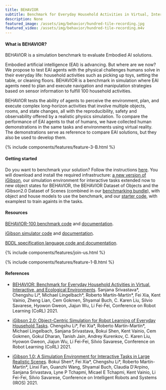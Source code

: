 ```yaml
---
title: BEHAVIOR
subtitle: Benchmark for Everyday Household Activities in Virtual, Interactive, and Ecological Environments
description: None
featured_image: /assets/img/behavior/hundred-tile-recording.jpg
featured_video: /assets/img/behavior/hundred-tile-recording.m4v
---
```



#### What is BEHAVIOR?

BEHAVIOR is a simulation benchmark to evaluate Embodied AI solutions.

Embodied artificial intelligence (EAI) is advancing. But where are we now? We propose to test EAI agents with the physical challenges humans solve in their everyday life: household activities such as picking up toys, setting the table, or cleaning floors. BEHAVIOR is a benchmark in simulation where EAI agents need to plan and execute navigation and manipulation strategies based on sensor information to fulfill 100 household activities.

BEHAVIOR tests the ability of agents to perceive the environment, plan, and execute complex long-horizon activities that involve multiple objects, rooms, and state changes, all with the reproducibility, safety and observability offered by a realistic physics simulation. To compare the performance of EAI agents to that of humans, we have collected human demonstrations in the same tasks and environments using virtual reality. The demonstrations serve as reference to compare EAI solutions, but they also be used to develop them.
<!-- 
[Technical details about the benchmark](/_pages/benchmark_guide.md) -->

{% include components/features/feature-3-B.html %}

#### Getting started

Do you want to benchmark your solution? Follow the instructions [here](https://stanfordvl.github.io/behavior/installation.html). You will download and install the required infrastructure: [a new version of iGibson](http://svl.stanford.edu/igibson/docs/installation.html), our simulation environment for interactive tasks extended now to new object states for BEHAVIOR, the BEHAVIOR Dataset of Objects and the iGibson2.0 Dataset of Scenes (combined in our [benchmarking bundle](https://storage.googleapis.com/gibson_scenes/behavior_data_bundle.zip)), with object and house models to use the benchmark, and our [starter code](https://github.com/StanfordVL/behavior/), with examplest to train againts in the tasks. 
<!-- If you want to use human demonstrations to start developing your solutions, you can also download the [BEHAVIOR Dataset of Human Demonstrations](https://behavior.stanford.edu/human_demonstrations/human_demonstrations.html) in virtual reality.
 -->

#### Resources
[BEHAVIOR-100 benchmark code](https://github.com/StanfordVL/behavior) and [documentation](https://stanfordvl.github.io/behavior/intro.html).

[iGibson simulator code](https://github.com/StanfordVL/iGibson) and [documentation](http://svl.stanford.edu/igibson/docs/).

[BDDL specification language code and documentation](https://github.com/StanfordVL/bddl).


{% include components/features/join-us.html %}

{% include components/features/feature-1-B.html %}

#### References

- [BEHAVIOR: Benchmark for Everyday Household Activities in Virtual, Interactive, and Ecological Environments](https://arxiv.org/abs/2108.03332). Sanjana Srivastava\*, Chengshu Li\*, Michael Lingelbach\*, Roberto Martín-Martín\*, Fei Xia, Kent Vainio, Zheng Lian, Cem Gokmen, Shyamal Buch, C. Karen Liu, Silvio Savarese, Hyowon Gweon, Jiajun Wu, Li Fei-Fei, Conference on Robot Learning (CoRL) 2021.

- [iGibson 2.0: Object-Centric Simulation for Robot Learning of Everyday Household Tasks](https://arxiv.org/abs/2108.03272). Chengshu Li\*, Fei Xia\*, Roberto Martín-Martín\*, Michael Lingelbach, Sanjana Srivastava, Bokui Shen, Kent Vainio, Cem Gokmen, Gokul Dharan, Tanish Jain, Andrey Kurenkov, C. Karen Liu, Hyowon Gweon, Jiajun Wu, Li Fei-Fei, Silvio Savarese, Conference on Robot Learning (CoRL) 2021.

- [iGibson 1.0: A Simulation Environment for Interactive Tasks in Large Realistic Scenes](https://arxiv.org/abs/2012.02924). Bokui Shen\*, Fei Xia\*, Chengshu Li*, Roberto Martín-Martín\*, Linxi Fan, Guanzhi Wang, Shyamal Buch, Claudia D'Arpino, Sanjana Srivastava, Lyne P Tchapmi, Micael E Tchapmi, Kent Vainio, Li Fei-Fei, Silvio Savarese, Conference on Intelligent Robots and Systems (IROS) 2021.
